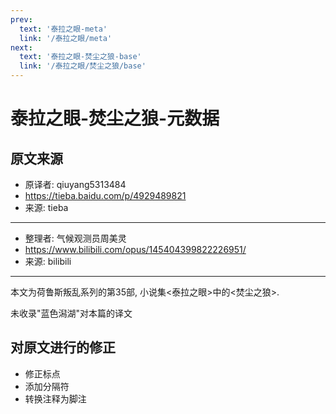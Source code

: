 ```yaml
---
prev:
  text: '泰拉之眼-meta'
  link: '/泰拉之眼/meta'
next:
  text: '泰拉之眼-焚尘之狼-base'
  link: '/泰拉之眼/焚尘之狼/base'
---
```


# 泰拉之眼-焚尘之狼-元数据

## 原文来源

+ 原译者: qiuyang5313484
+ <https://tieba.baidu.com/p/4929489821>
+ 来源: tieba

--------

+ 整理者: 气候观测员周美灵
+ <https://www.bilibili.com/opus/145404399822226951/>
+ 来源: bilibili

--------

本文为荷鲁斯叛乱系列的第35部, 小说集<泰拉之眼>中的<焚尘之狼>.

未收录"蓝色潟湖"对本篇的译文

## 对原文进行的修正

+ 修正标点
+ 添加分隔符
+ 转换注释为脚注
